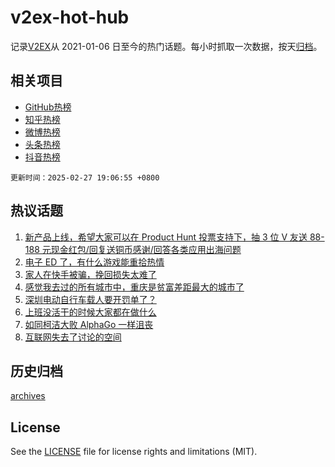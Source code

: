 # v2ex-hot-hub

 记录[V2EX](https://www.v2ex.com/)从 2021-01-06 日至今的热门话题。每小时抓取一次数据，按天[归档](archives)。
 
 ## 相关项目

- [GitHub热榜](https://github.com/it985/github-hot-hub)
- [知乎热榜](https://github.com/it985/zhihu-hot-hub)
- [微博热榜](https://github.com/it985/weibo-hot-hub)
- [头条热榜](https://github.com/it985/toutiao-hot-hub)
- [抖音热榜](https://github.com/it985/douyin-hot-hub)


 `更新时间：2025-02-27 19:06:55 +0800`

## 热议话题

1. [新产品上线，希望大家可以在 Product Hunt 投票支持下，抽 3 位 V 友送 88-188 元现金红包/回复送铜币感谢/回答各类应用出海问题](https://www.v2ex.com/t/1114522)
1. [电子 ED 了，有什么游戏能重拾热情](https://www.v2ex.com/t/1114559)
1. [家人在快手被骗，挽回损失太难了](https://www.v2ex.com/t/1114549)
1. [感觉我去过的所有城市中，重庆是贫富差距最大的城市了](https://www.v2ex.com/t/1114529)
1. [深圳电动自行车载人要开罚单了？](https://www.v2ex.com/t/1114494)
1. [上班没活干的时候大家都在做什么](https://www.v2ex.com/t/1114504)
1. [如同柯洁大败 AlphaGo 一样沮丧](https://www.v2ex.com/t/1114503)
1. [互联网失去了讨论的空间](https://www.v2ex.com/t/1114455)

## 历史归档

[archives](archives)

## License

See the [LICENSE](LICENSE) file for license rights and limitations (MIT).
